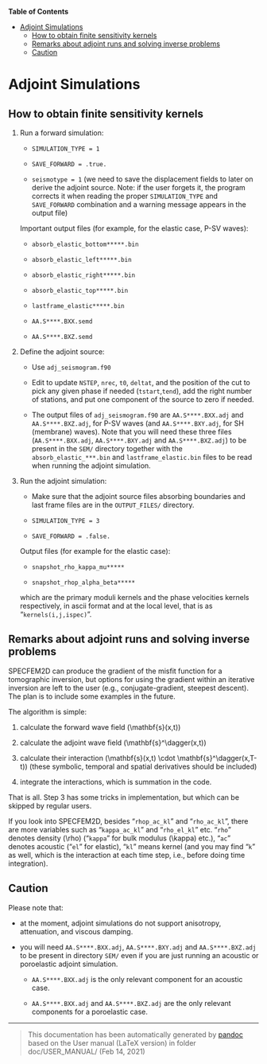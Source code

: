 **Table of Contents**

-   [Adjoint Simulations](#adjoint-simulations)
    -   [How to obtain finite sensitivity kernels](#how-to-obtain-finite-sensitivity-kernels)
    -   [Remarks about adjoint runs and solving inverse problems](#remarks-about-adjoint-runs-and-solving-inverse-problems)
    -   [Caution](#caution)

Adjoint Simulations
===================

How to obtain finite sensitivity kernels
----------------------------------------

1.  Run a forward simulation:

    -   `SIMULATION_TYPE = 1`

    -   `SAVE_FORWARD = .true.`

    -   `seismotype = 1` (we need to save the displacement fields to later on derive the adjoint source. Note: if the user forgets it, the program corrects it when reading the proper `SIMULATION_TYPE` and `SAVE_FORWARD` combination and a warning message appears in the output file)

    Important output files (for example, for the elastic case, P-SV waves):

    -   `absorb_elastic_bottom*****.bin`

    -   `absorb_elastic_left*****.bin`

    -   `absorb_elastic_right*****.bin`

    -   `absorb_elastic_top*****.bin`

    -   `lastframe_elastic*****.bin`

    -   `AA.S****.BXX.semd`

    -   `AA.S****.BXZ.semd`

2.  Define the adjoint source:

    -   Use `adj_seismogram.f90`

    -   Edit to update `NSTEP`, `nrec`, `t0`, `deltat`, and the position of the cut to pick any given phase if needed (`tstart`,`tend`), add the right number of stations, and put one component of the source to zero if needed.

    -   The output files of `adj_seismogram.f90` are `AA.S****.BXX.adj` and `AA.S****.BXZ.adj`, for P-SV waves (and `AA.S****.BXY.adj`, for SH (membrane) waves). Note that you will need these three files (`AA.S****.BXX.adj`, `AA.S****.BXY.adj` and `AA.S****.BXZ.adj`) to be present in the `SEM/` directory together with the `absorb_elastic_***.bin` and `lastframe_elastic.bin` files to be read when running the adjoint simulation.

3.  Run the adjoint simulation:

    -   Make sure that the adjoint source files absorbing boundaries and last frame files are in the `OUTPUT_FILES/` directory.

    -   `SIMULATION_TYPE = 3`

    -   `SAVE_FORWARD = .false.`

    Output files (for example for the elastic case):

    -   `snapshot_rho_kappa_mu*****`

    -   `snapshot_rhop_alpha_beta*****`

    which are the primary moduli kernels and the phase velocities kernels respectively, in ascii format and at the local level, that is as “`kernels(i,j,ispec)`”.

Remarks about adjoint runs and solving inverse problems
-------------------------------------------------------

SPECFEM2D can produce the gradient of the misfit function for a tomographic inversion, but options for using the gradient within an iterative inversion are left to the user (e.g., conjugate-gradient, steepest descent). The plan is to include some examples in the future.

The algorithm is simple:

1.  calculate the forward wave field \(\mathbf{s}(x,t)\)

2.  calculate the adjoint wave field \(\mathbf{s}^\dagger(x,t)\)

3.  calculate their interaction \(\mathbf{s}(x,t) \cdot \mathbf{s}^\dagger(x,T-t)\) (these symbolic, temporal and spatial derivatives should be included)

4.  integrate the interactions, which is summation in the code.

That is all. Step 3 has some tricks in implementation, but which can be skipped by regular users.

If you look into SPECFEM2D, besides “`rhop_ac_kl`” and “`rho_ac_kl`”, there are more variables such as “`kappa_ac_kl`” and “`rho_el_kl`” etc. “`rho`” denotes density \(\rho\) (“`kappa`” for bulk modulus \(\kappa\) etc.), “`ac`” denotes acoustic (“`el`” for elastic), “`kl`” means kernel (and you may find “`k`” as well, which is the interaction at each time step, i.e., before doing time integration).

Caution
-------

Please note that:

-   at the moment, adjoint simulations do not support anisotropy, attenuation, and viscous damping.

-   you will need `AA.S****.BXX.adj`, `AA.S****.BXY.adj` and `AA.S****.BXZ.adj` to be present in directory `SEM/` even if you are just running an acoustic or poroelastic adjoint simulation.

    -   `AA.S****.BXX.adj` is the only relevant component for an acoustic case.

    -   `AA.S****.BXX.adj` and `AA.S****.BXZ.adj` are the only relevant components for a poroelastic case.

-----
> This documentation has been automatically generated by [pandoc](http://www.pandoc.org)
> based on the User manual (LaTeX version) in folder doc/USER_MANUAL/
> (Feb 14, 2021)

